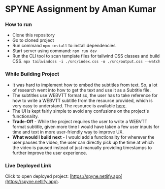 # SPYNE Assignment by Aman Kumar

### How to run

- Clone this repository
- Go to cloned project
- Run command
  `npm install`
  to install dependencies
- Start server using command:
  `npm run dev`
- Run the CLI tool to scan template files for tailwind CSS classes and build CSS.
  `npx tailwindcss -i ./src/index.css -o ./src/output.css --watch`

### While Building Project

- It was hard to implement how to embed the subtitles from text. So, a lot of research went into how to get the text and use it as a Subtitle file.
- The subtitles use WEBVTT format so, the user has to take reference for how to write a WEBVTT subtitle from the resource provided, which is very easy to understand. The resource is available [here](https://developer.mozilla.org/en-US/docs/Web/API/WebVTT_API).
- The UI is kept fairly simple to avoid any confusions on the project's functionality.
- **Trade-Off** - While the project requires the user to write a WEBVTT format subtitle, given more time I would have taken a few user inputs for time and text in more user-friendly way to improve UX.
- **What would I build next** - I would add a functionality for wherever the user pauses the video, the user can directly pick up the time at which the video is paused instead of just manually providing timestamps to further improve the user experience.

### Live Deployed Link

Click to open deployed project: [https://spyne.netlify.app](https://spyne.netlify.app).

